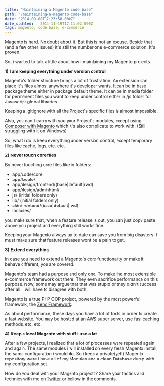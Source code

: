 ```yaml
---
title: "Maintaining a Magento code base"
path: "/maintaining-a-magento-code-base"
date: "2014-09-08T17:23:58.000Z"
date_updated:   2014-11-19T17:11:02.000Z
tags: magento, code base, e-commerce
---
```


Magento is hard. No doubt about it. But this is not an excuse. Beside that (and a few other issues) it's still the number one e-commerce solution. It's proven.

So, i wanted to talk a little about how i maintaining my Magento projects.

<strong>1) I am keeping everything under version control</strong>

Magento's folder structure brings a lot of frustration. An extension can place it's files almost anywhere it's developer wants. It can be in base package theme either in package default theme. It can be in media folder for permanent files you want to keep under control either in /js folder for Javascript global libraries.

Keeping a .gitignore with all the Project's specific files is almost impossible.

Also, you can't carry with you your Project's modules, except using <a title="Composer with Magento" href="https://github.com/magento-hackathon/magento-composer-installer" target="_blank">Composer with Magento </a>which it's also complicate to work with. (Still struggling with it on Windows)

So, what i do is keep everything under version control, except temporary files like cache, logs, etc. etc.

<strong>2) Never touch core files</strong>

By never touching core files like in folders:
<ul>
	<li>app/code/core</li>
	<li>app/locale/</li>
	<li>app/design/frontend/(base|default|rwd)</li>
	<li>app/design/adminhtml/</li>
	<li>js/ (initial folders only)</li>
	<li>lib/ (initial folders only)</li>
	<li>skin/frontend/(base|default|rwd)</li>
	<li>includes/</li>
</ul>
you make sure that, when a feature release is out, you can just copy paste above you project and everything still works fine.

Keeping your Magento always up to date can save you from big disasters. I must make sure that feature releases wont be a pain to get.

<strong>3) Extend everything</strong>

In case you need to extend a Magento's core functionality or make it behave different, you are covered.

Magento's team had a purpose and only one. To make the most extensible e-commerce framework out there. They even sacrifice performance on this purpose. Now, some may argue that that was stupid or they didn't success after all. I will have to disagree with both.

Magento is a true PHP OOP project, powered by the most powerful framework, the <a title="Zend Framework" href="http://framework.zend.com/" target="_blank">Zend Framework</a>.

As about performance, these days you have a lot of tools in order to create a fast website. You may be hosted at an AWS super server, use fast caching methods, etc, etc.

<strong>4) Keep a local Magento with stuff i use a lot</strong>

After a few projects, i realized that a lot of processes were repeated again and again. The same modules i will installed on every fresh Magento install, the same configuration i would do. So i keep a private(yet!) Magento repository were i have all of my Modules and a clean Database dump with my configuration set.

How do you deal with your Magento projects? Share your tactics and technics with me on <a title="Kostas Bariotis on Twitter" href="http://twitter.com/kbariotis" target="_blank">Twitter </a>or bellow in the comments.
